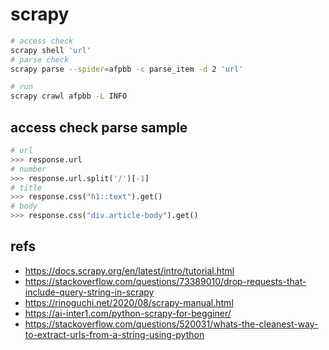 # scrapy

```bash
# access check
scrapy shell 'url'
# parse check
scrapy parse --spider=afpbb -c parse_item -d 2 'url'

# run
scrapy crawl afpbb -L INFO
```

## access check parse sample

```py
# url
>>> response.url
# number
>>> response.url.split('/')[-1]
# title
>>> response.css("h1::text").get()
# body
>>> response.css("div.article-body").get()
```

## refs

* <https://docs.scrapy.org/en/latest/intro/tutorial.html>
* <https://stackoverflow.com/questions/73389010/drop-requests-that-include-query-string-in-scrapy>
* <https://rinoguchi.net/2020/08/scrapy-manual.html>
* <https://ai-inter1.com/python-scrapy-for-begginer/>
* <https://stackoverflow.com/questions/520031/whats-the-cleanest-way-to-extract-urls-from-a-string-using-python>
